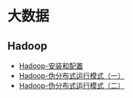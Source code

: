 # 大数据

## Hadoop
* [Hadoop-安装和配置](./2020-06/2020-06-08/Hadoop-安装和配置.md)
* [Hadoop-伪分布式运行模式（一）](./2020-06/2020-06-08/Hadoop-伪分布式运行模式（一）.md)
* [Hadoop-伪分布式运行模式（二）](./2020-06/2020-06-08/Hadoop-伪分布式运行模式（二）.md)